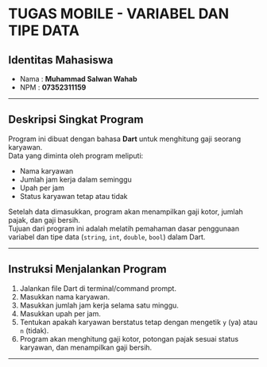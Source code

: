 # TUGAS MOBILE - VARIABEL DAN TIPE DATA

##  Identitas Mahasiswa
- Nama  : **Muhammad Salwan Wahab**  
- NPM   : **07352311159**

---

##  Deskripsi Singkat Program
Program ini dibuat dengan bahasa **Dart** untuk menghitung gaji seorang karyawan.  
Data yang diminta oleh program meliputi:
- Nama karyawan  
- Jumlah jam kerja dalam seminggu  
- Upah per jam  
- Status karyawan tetap atau tidak  

Setelah data dimasukkan, program akan menampilkan gaji kotor, jumlah pajak, dan gaji bersih.  
Tujuan dari program ini adalah melatih pemahaman dasar penggunaan variabel dan tipe data (`string`, `int`, `double`, `bool`) dalam Dart.

---

## Instruksi Menjalankan Program
1. Jalankan file Dart di terminal/command prompt.  
2. Masukkan nama karyawan.  
3. Masukkan jumlah jam kerja selama satu minggu.  
4. Masukkan upah per jam.  
5. Tentukan apakah karyawan berstatus tetap dengan mengetik `y` (ya) atau `n` (tidak).  
6. Program akan menghitung gaji kotor, potongan pajak sesuai status karyawan, dan menampilkan gaji bersih.  

---
